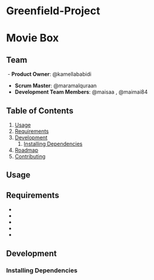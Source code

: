 # Greenfield-Project
# Movie Box

## Team
  - __Product Owner__: @kamellababidi
  - __Scrum Master__: @maramalquraan
  - __Development Team Members__: @maisaa , @maimai84

## Table of Contents

1. [Usage](#Usage)
2. [Requirements](#requirements)
3. [Development](#development)
    1. [Installing Dependencies](#installing-dependencies)
4. [Roadmap](#Roadmap)
5. [Contributing](#Contributing)



## Usage

 


## Requirements

- 
- 
- 
- 
- 

## Development

### Installing Dependencies
